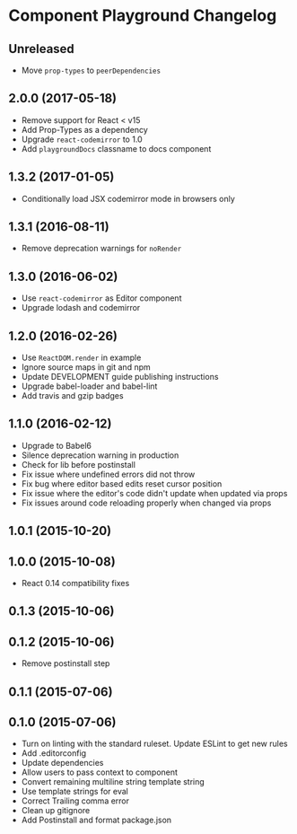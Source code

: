 # Component Playground Changelog

## Unreleased

  * Move `prop-types` to `peerDependencies`

## 2.0.0 (2017-05-18)

  * Remove support for React < v15
  * Add Prop-Types as a dependency
  * Upgrade `react-codemirror` to 1.0
  * Add `playgroundDocs` classname to docs component

## 1.3.2 (2017-01-05)

  * Conditionally load JSX codemirror mode in browsers only

## 1.3.1 (2016-08-11)

  * Remove deprecation warnings for `noRender`

## 1.3.0 (2016-06-02)

  * Use `react-codemirror` as Editor component
  * Upgrade lodash and codemirror

## 1.2.0 (2016-02-26)

  * Use `ReactDOM.render` in example
  * Ignore source maps in git and npm
  * Update DEVELOPMENT guide publishing instructions
  * Upgrade babel-loader and babel-lint
  * Add travis and gzip badges

## 1.1.0 (2016-02-12)

  * Upgrade to Babel6
  * Silence deprecation warning in production
  * Check for lib before postinstall
  * Fix issue where undefined errors did not throw
  * Fix bug where editor based edits reset cursor position
  * Fix issue where the editor's code didn't update when updated via props
  * Fix issues around code reloading properly when changed via props

## 1.0.1 (2015-10-20)

## 1.0.0 (2015-10-08)

  * React 0.14 compatibility fixes

## 0.1.3 (2015-10-06)


## 0.1.2 (2015-10-06)

  * Remove postinstall step

## 0.1.1 (2015-07-06)

## 0.1.0 (2015-07-06)

  * Turn on linting with the standard ruleset. Update ESLint to get new rules
  * Add .editorconfig
  * Update dependencies
  * Allow users to pass context to component
  * Convert remaining multiline string template string
  * Use template strings for eval
  * Correct Trailing comma error
  * Clean up gitignore
  * Add Postinstall and format package.json
